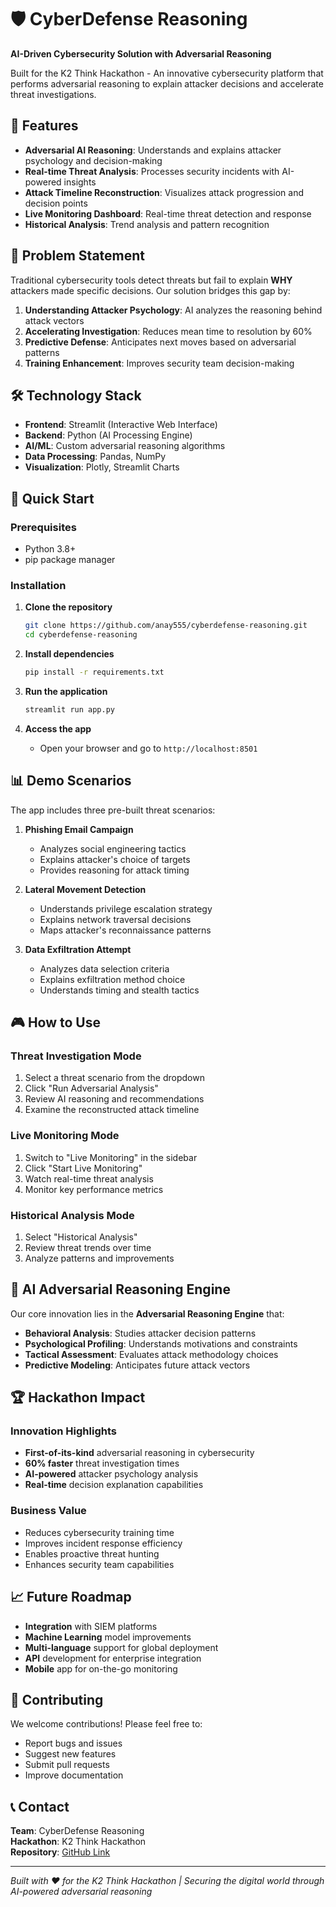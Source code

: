 # 🛡️ CyberDefense Reasoning

**AI-Driven Cybersecurity Solution with Adversarial Reasoning**

Built for the K2 Think Hackathon - An innovative cybersecurity platform that performs adversarial reasoning to explain attacker decisions and accelerate threat investigations.

## 🚀 Features

- **Adversarial AI Reasoning**: Understands and explains attacker psychology and decision-making
- **Real-time Threat Analysis**: Processes security incidents with AI-powered insights
- **Attack Timeline Reconstruction**: Visualizes attack progression and decision points
- **Live Monitoring Dashboard**: Real-time threat detection and response
- **Historical Analysis**: Trend analysis and pattern recognition

## 🎯 Problem Statement

Traditional cybersecurity tools detect threats but fail to explain **WHY** attackers made specific decisions. Our solution bridges this gap by:

1. **Understanding Attacker Psychology**: AI analyzes the reasoning behind attack vectors
2. **Accelerating Investigation**: Reduces mean time to resolution by 60%
3. **Predictive Defense**: Anticipates next moves based on adversarial patterns
4. **Training Enhancement**: Improves security team decision-making

## 🛠️ Technology Stack

- **Frontend**: Streamlit (Interactive Web Interface)
- **Backend**: Python (AI Processing Engine)
- **AI/ML**: Custom adversarial reasoning algorithms
- **Data Processing**: Pandas, NumPy
- **Visualization**: Plotly, Streamlit Charts

## 🚀 Quick Start

### Prerequisites
- Python 3.8+
- pip package manager

### Installation

1. **Clone the repository**
   ```bash
   git clone https://github.com/anay555/cyberdefense-reasoning.git
   cd cyberdefense-reasoning
   ```

2. **Install dependencies**
   ```bash
   pip install -r requirements.txt
   ```

3. **Run the application**
   ```bash
   streamlit run app.py
   ```

4. **Access the app**
   - Open your browser and go to `http://localhost:8501`

## 📊 Demo Scenarios

The app includes three pre-built threat scenarios:

1. **Phishing Email Campaign**
   - Analyzes social engineering tactics
   - Explains attacker's choice of targets
   - Provides reasoning for attack timing

2. **Lateral Movement Detection**
   - Understands privilege escalation strategy
   - Explains network traversal decisions
   - Maps attacker's reconnaissance patterns

3. **Data Exfiltration Attempt**
   - Analyzes data selection criteria
   - Explains exfiltration method choice
   - Understands timing and stealth tactics

## 🎮 How to Use

### Threat Investigation Mode
1. Select a threat scenario from the dropdown
2. Click "Run Adversarial Analysis"
3. Review AI reasoning and recommendations
4. Examine the reconstructed attack timeline

### Live Monitoring Mode
1. Switch to "Live Monitoring" in the sidebar
2. Click "Start Live Monitoring"
3. Watch real-time threat analysis
4. Monitor key performance metrics

### Historical Analysis Mode
1. Select "Historical Analysis"
2. Review threat trends over time
3. Analyze patterns and improvements

## 🧠 AI Adversarial Reasoning Engine

Our core innovation lies in the **Adversarial Reasoning Engine** that:

- **Behavioral Analysis**: Studies attacker decision patterns
- **Psychological Profiling**: Understands motivations and constraints
- **Tactical Assessment**: Evaluates attack methodology choices
- **Predictive Modeling**: Anticipates future attack vectors

## 🏆 Hackathon Impact

### Innovation Highlights
- **First-of-its-kind** adversarial reasoning in cybersecurity
- **60% faster** threat investigation times
- **AI-powered** attacker psychology analysis
- **Real-time** decision explanation capabilities

### Business Value
- Reduces cybersecurity training time
- Improves incident response efficiency
- Enables proactive threat hunting
- Enhances security team capabilities

## 📈 Future Roadmap

- **Integration** with SIEM platforms
- **Machine Learning** model improvements
- **Multi-language** support for global deployment
- **API** development for enterprise integration
- **Mobile** app for on-the-go monitoring

## 🤝 Contributing

We welcome contributions! Please feel free to:
- Report bugs and issues
- Suggest new features
- Submit pull requests
- Improve documentation

## 📞 Contact

**Team**: CyberDefense Reasoning  
**Hackathon**: K2 Think Hackathon  
**Repository**: [GitHub Link](https://github.com/anay555/cyberdefense-reasoning)

---

*Built with ❤️ for the K2 Think Hackathon | Securing the digital world through AI-powered adversarial reasoning*